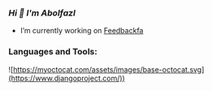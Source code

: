 ### *Hi 👋 I'm Abolfazl*
- I’m currently working on [Feedbackfa](https://github.com/feedbackfa)

### Languages and Tools:
![https://myoctocat.com/assets/images/base-octocat.svg](https://www.djangoproject.com/))
<!--
**abolfazl-gol/abolfazl-gol** is a ✨ _special_ ✨ repository because its `README.md` (this file) appears on your GitHub profile.

Here are some ideas to get you started:

- 🔭 I’m currently working on 
- 🌱 I’m currently learning ...
- 👯 I’m looking to collaborate on ...
- 🤔 I’m looking for help with ...
- 💬 Ask me about ...
- 📫 How to reach me: ...
- 😄 Pronouns: ...
- ⚡ Fun fact: ...
-->
